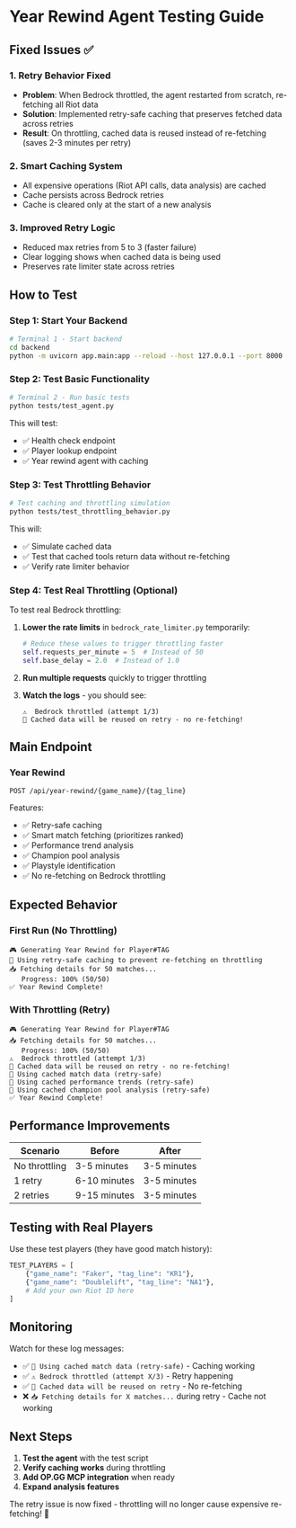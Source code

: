 # Year Rewind Agent Testing Guide

## Fixed Issues ✅

### 1. **Retry Behavior Fixed**

- **Problem**: When Bedrock throttled, the agent restarted from scratch, re-fetching all Riot data
- **Solution**: Implemented retry-safe caching that preserves fetched data across retries
- **Result**: On throttling, cached data is reused instead of re-fetching (saves 2-3 minutes per retry)

### 2. **Smart Caching System**

- All expensive operations (Riot API calls, data analysis) are cached
- Cache persists across Bedrock retries
- Cache is cleared only at the start of a new analysis

### 3. **Improved Retry Logic**

- Reduced max retries from 5 to 3 (faster failure)
- Clear logging shows when cached data is being used
- Preserves rate limiter state across retries

## How to Test

### Step 1: Start Your Backend

```bash
# Terminal 1 - Start backend
cd backend
python -m uvicorn app.main:app --reload --host 127.0.0.1 --port 8000
```

### Step 2: Test Basic Functionality

```bash
# Terminal 2 - Run basic tests
python tests/test_agent.py
```

This will test:

- ✅ Health check endpoint
- ✅ Player lookup endpoint
- ✅ Year rewind agent with caching

### Step 3: Test Throttling Behavior

```bash
# Test caching and throttling simulation
python tests/test_throttling_behavior.py
```

This will:

- ✅ Simulate cached data
- ✅ Test that cached tools return data without re-fetching
- ✅ Verify rate limiter behavior

### Step 4: Test Real Throttling (Optional)

To test real Bedrock throttling:

1. **Lower the rate limits** in `bedrock_rate_limiter.py` temporarily:

   ```python
   # Reduce these values to trigger throttling faster
   self.requests_per_minute = 5  # Instead of 50
   self.base_delay = 2.0  # Instead of 1.0
   ```

2. **Run multiple requests** quickly to trigger throttling

3. **Watch the logs** - you should see:
   ```
   ⚠️  Bedrock throttled (attempt 1/3)
   🔄 Cached data will be reused on retry - no re-fetching!
   ```

## Main Endpoint

### Year Rewind

```
POST /api/year-rewind/{game_name}/{tag_line}
```

Features:

- ✅ Retry-safe caching
- ✅ Smart match fetching (prioritizes ranked)
- ✅ Performance trend analysis
- ✅ Champion pool analysis
- ✅ Playstyle identification
- ✅ No re-fetching on Bedrock throttling

## Expected Behavior

### First Run (No Throttling)

```
🎮 Generating Year Rewind for Player#TAG
🔄 Using retry-safe caching to prevent re-fetching on throttling
📥 Fetching details for 50 matches...
   Progress: 100% (50/50)
✅ Year Rewind Complete!
```

### With Throttling (Retry)

```
🎮 Generating Year Rewind for Player#TAG
📥 Fetching details for 50 matches...
   Progress: 100% (50/50)
⚠️  Bedrock throttled (attempt 1/3)
🔄 Cached data will be reused on retry - no re-fetching!
🔄 Using cached match data (retry-safe)
🔄 Using cached performance trends (retry-safe)
🔄 Using cached champion pool analysis (retry-safe)
✅ Year Rewind Complete!
```

## Performance Improvements

| Scenario      | Before       | After       |
| ------------- | ------------ | ----------- |
| No throttling | 3-5 minutes  | 3-5 minutes |
| 1 retry       | 6-10 minutes | 3-5 minutes |
| 2 retries     | 9-15 minutes | 3-5 minutes |

## Testing with Real Players

Use these test players (they have good match history):

```python
TEST_PLAYERS = [
    {"game_name": "Faker", "tag_line": "KR1"},
    {"game_name": "Doublelift", "tag_line": "NA1"},
    # Add your own Riot ID here
]
```

## Monitoring

Watch for these log messages:

- ✅ `🔄 Using cached match data (retry-safe)` - Caching working
- ✅ `⚠️ Bedrock throttled (attempt X/3)` - Retry happening
- ✅ `🔄 Cached data will be reused on retry` - No re-fetching
- ❌ `📥 Fetching details for X matches...` during retry - Cache not working

## Next Steps

1. **Test the agent** with the test script
2. **Verify caching works** during throttling
3. **Add OP.GG MCP integration** when ready
4. **Expand analysis features**

The retry issue is now fixed - throttling will no longer cause expensive re-fetching! 🎉
